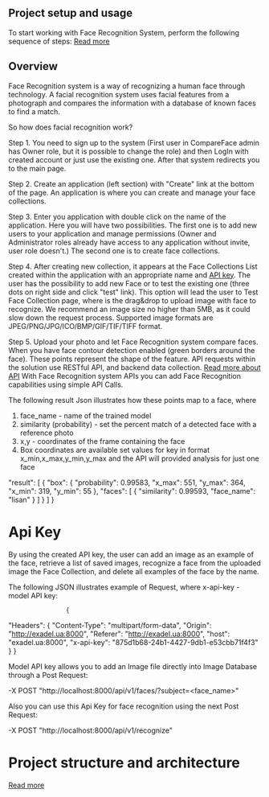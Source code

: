 ## Project setup and usage

To start working with Face Recognition System, perform the following sequence of steps:
[Read more](./README.md)

## Overview

Face Recognition system is a way of recognizing a human face through technology. A facial recognition system uses facial features from a photograph and compares the information with a database of known faces to find a match.

So how does facial recognition work?

Step 1. You need to sign up to the system (First user in CompareFace admin has Owner role, but it is possible to change the role) and then LogIn with created account or just use the existing one. After that system redirects you to the main page.

Step 2. Create an application (left section) with "Create" link at the bottom of the page. An application is where you can create and manage your face collections.

Step 3. Enter you application with double click on the name of the application. Here you will have two possibilities. The first one is to add new users to your application and manage permissions (Owner and Administrator roles already have access to any application without invite, user role doesn't.) The second one is to create face collections.

Step 4. After creating new collection, it appears at the Face Collections List created within the application with an appropriate name and [API key](#api-key). The user has the possibility to add new Face or to test the existing one (three dots on right side and click "test" link). This option will lead the user to Test Face Collection page, where is the drag&drop to upload image with face to recognize. We recommend an image size no higher than 5MB, as it could slow down the request process. Supported image formats are JPEG/PNG/JPG/ICO/BMP/GIF/TIF/TIFF format.


Step 5. Upload your photo and let Face Recognition system compare faces. When you have face contour detection enabled (green borders around the face). These points represent the shape of the feature. API requests within the solution use RESTful API, and backend data collection. [Read more about API](./README.md) With Face Recognition system APIs you can add Face Recognition capabilities using simple API Calls.

The following result Json illustrates how these points map to a face, where 
1. face_name - name of the trained model
2. similarity (probability) - set the percent match of a detected face with a reference photo  
3. x,y - coordinates of the frame containing the face  
4. Box coordinates are available set values for key in format x_min,x_max,y_min,y_max and the API will provided analysis for just one face

"result": [
    {
      "box": {
        "probability": 0.99583,
        "x_max": 551,
        "y_max": 364,
        "x_min": 319,
        "y_min": 55
      },
      "faces": [
        {
          "similarity": 0.99593,
          "face_name": "lisan"
        }
      ]
    }
  ]
}

# Api Key

By using the created API key, the user can add an image as an example of the face, retrieve a list of saved images, recognize a face from the uploaded image the Face Collection, and delete all examples of the face by the name.

The following JSON illustrates example of Request, where x-api-key - model API key:

                    {
  "Headers": {
    "Content-Type": "multipart/form-data",
    "Origin": "http://exadel.ua:8000",
    "Referer": "http://exadel.ua:8000",
    "host": "exadel.ua:8000",
    "x-api-key": "875d1b68-24b1-4427-9db1-e53cbb71f4f3"
  }
}

Model API  key allows you to add an Image file directly into Image Database through a Post Request:

 -X POST "http://localhost:8000/api/v1/faces/?subject=<face_name>"

Also you can use this Api Key for face recognition using the next Post Request:

  -X POST "http://localhost:8000/api/v1/recognize"




# Project structure and architecture

[Read more](./ui/README.md)
